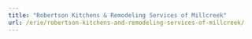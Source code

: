 ```yaml
---
title: "Robertson Kitchens & Remodeling Services of Millcreek"
url: /erie/robertson-kitchens-and-remodeling-services-of-millcreek/
---
```

